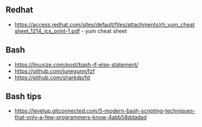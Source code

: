 

## Redhat
* https://access.redhat.com/sites/default/files/attachments/rh_yum_cheatsheet_1214_jcs_print-1.pdf - yum cheat sheet

## Bash
* https://linuxize.com/post/bash-if-else-statement/
* https://github.com/junegunn/fzf
* https://github.com/sharkdp/fd

## Bash tips
* https://levelup.gitconnected.com/5-modern-bash-scripting-techniques-that-only-a-few-programmers-know-4abb58ddadad